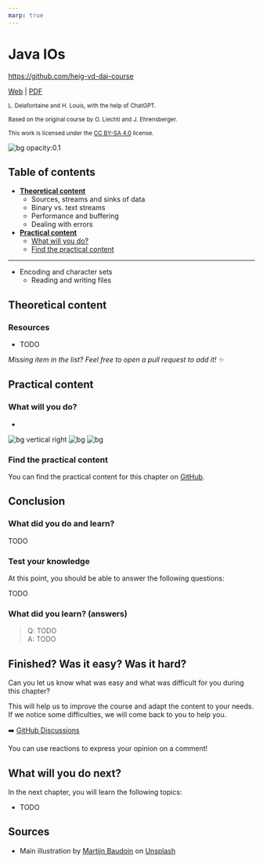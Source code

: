```yaml
---
marp: true
---
```


<!--
theme: gaia
size: 16:9
paginate: true
author: L. Delafontaine and H. Louis, with the help of ChatGPT
title: HEIG-VD DAI Course - Java IOs
description: Java IOs for the DAI course at HEIG-VD, Switzerland
url: https://heig-vd-dai-course.github.io/heig-vd-dai-course/05-java-ios/
footer: '**HEIG-VD** - DAI Course 2023-2024 - CC BY-SA 4.0'
style: |
    :root {
        --color-background: #fff;
        --color-foreground: #333;
        --color-highlight: #f96;
        --color-dimmed: #888;
        --color-headings: #7d8ca3;
    }
    blockquote {
        font-style: italic;
    }
    table {
        width: 100%;
    }
    th:first-child {
        width: 15%;
    }
    h1, h2, h3, h4, h5, h6 {
        color: var(--color-headings);
    }
    h2, h3, h4, h5, h6 {
        font-size: 1.5rem;
    }
    h1 a:link, h2 a:link, h3 a:link, h4 a:link, h5 a:link, h6 a:link {
        text-decoration: none;
    }
    section:not([class=lead]) > p, blockquote {
        text-align: justify;
        hyphens: auto;
    }
headingDivider: 4
-->

[web]: https://heig-vd-dai-course.github.io/heig-vd-dai-course/05-java-ios/
[pdf]:
  https://heig-vd-dai-course.github.io/heig-vd-dai-course/05-java-ios/05-java-ios.pdf
[video]: #
[license]:
  https://github.com/heig-vd-dai-course/heig-vd-dai-course/blob/main/LICENSE.md
[discussions]: https://github.com/orgs/heig-vd-dai-course/discussions/4
[illustration]:
  https://images.unsplash.com/photo-1549319114-d67887c51aed?fit=crop&h=720

# Java IOs

<!--
_class: lead
_paginate: false
-->

<https://github.com/heig-vd-dai-course>

[Web][web] | [PDF][pdf]<!-- | [Video (in French)][video]-->

<small>L. Delafontaine and H. Louis, with the help of ChatGPT.</small>

<small>Based on the original course by O. Liechti and J. Ehrensberger.</small>

<small>This work is licensed under the [CC BY-SA 4.0][license] license.</small>

![bg opacity:0.1][illustration]

## Table of contents

- **[Theoretical content](#theoretical-content)**
  - Sources, streams and sinks of data
  - Binary vs. text streams
  - Performance and buffering
  - Dealing with errors
- **[Practical content](#practical-content)**
  - [What will you do?](#what-will-you-do)
  - [Find the practical content](#find-the-course-material)

---

- Encoding and character sets
  - Reading and writing files

## Theoretical content

<!-- _class: lead -->

### Resources

- TODO

_Missing item in the list? Feel free to open a pull request to add it! ✨_

## Practical content

<!-- _class: lead -->

### What will you do?

-

![bg vertical right](https://fakeimg.pl/800x600/0288d1/fff/?text=A)
![bg](https://fakeimg.pl/800x600/02669d/fff/?text=B)
![bg](https://fakeimg.pl/800x600/67b8e3/fff/?text=C)

### Find the practical content

<!-- _class: lead -->

You can find the practical content for this chapter on
[GitHub](https://github.com/heig-vd-dai-course/heig-vd-dai-course/blob/main/05-java-ios/COURSE_MATERIAL.md#practical-content).

## Conclusion

<!-- _class: lead -->

### What did you do and learn?

TODO

### Test your knowledge

At this point, you should be able to answer the following questions:

TODO

### What did you learn? (answers)

> Q: TODO  
> A: TODO

## Finished? Was it easy? Was it hard?

Can you let us know what was easy and what was difficult for you during this
chapter?

This will help us to improve the course and adapt the content to your needs. If
we notice some difficulties, we will come back to you to help you.

➡️ [GitHub Discussions][discussions]

You can use reactions to express your opinion on a comment!

## What will you do next?

In the next chapter, you will learn the following topics:

- TODO

## Sources

- Main illustration by [Martijn Baudoin](https://unsplash.com/@martijnbaudoin)
  on [Unsplash](https://unsplash.com/photos/4h0HqC3K4-c)

